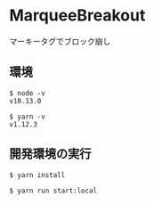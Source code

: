 # MarqueeBreakout
マーキータグでブロック崩し

## 環境

```
$ node -v
v10.13.0

$ yarn -v
v1.12.3
```

## 開発環境の実行

```
$ yarn install

$ yarn run start:local
```